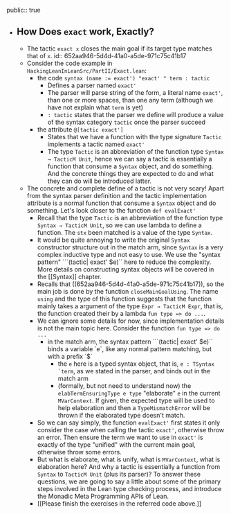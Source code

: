 public:: true

- ## How Does `exact` work, Exactly?
	- The tactic `exact x` closes the main goal if its target type matches that of `x`.
	  id:: 652aa946-5d4d-41a0-a5de-971c75c41b17
	- Consider the code example in `HackingLeanInLeanSrc/PartII/Exact.lean`:
		- the code `syntax (name := exact') "exact' " term : tactic`
			- Defines a parser named `exact'`
			- The parser will parse string of the form, a literal name `exact'`, than one or more spaces, than one any term (although we have not explain what `term` is yet)
			- `: tactic` states that the parser we define will produce a value of the syntax category `tactic` once the parser succeed
		- the attribute `@[tactic exact']`
			- States that we have a function with the type signature `Tactic` implements a tactic named `exact'`
			- The type `Tactic` is an abbreviation of the function type `Syntax → TacticM Unit`, hence we can say a tactic is essentially a function that consume a `Syntax` object, and do something. And the concrete things they are expected to do and what they can do will be introduced latter.
	- The concrete and complete define of a tactic is not very scary! Apart from the syntax parser definition and the tactic implementation attribute is a normal function that consume a `Syntax` object and do something. Let's look closer to the function `def evalExact'`
		- Recall that the type `Tactic` is an abbreviation of the function type `Syntax → TacticM Unit`, so we can use lambda to define a function. The `stx` been matched is a value of the type `Syntax`.
		- It would be quite annoying to write the original `Syntax` constructor structure out in the match arm, since `Syntax` is a very complex inductive type and not easy to use. We use the "syntax pattern" ```(tactic| exact' $e)`` here to reduce the complexity. More details on constructing syntax objects will be covered in the [[Syntax]] chapter.
		- Recalls that ((652aa946-5d4d-41a0-a5de-971c75c41b17)), so the main job is done by the function `closeMainGoalUsing`. The name `using` and the type of this function suggests that the function mainly takes a argument of the type `Expr → TacticM Expr`, that is, the function created their by a lambda `fun type => do ...`.
		- We can ignore some details for now, since implementation details is not the main topic here. Consider the function `fun type => do ...`
			- in the match arm, the syntax pattern ```(tactic| exact' $e)`` binds a variable `e`, like any normal pattern matching, but with a prefix `$`
				- the `e` here is a typed syntax object, that is, ``e : TSyntax `term``, as we stated in the parser, and binds out in the match arm
				- (formally, but not need to understand now) the `elabTermEnsuringType e type` "elaborate" `e` in the current `MVarContext`. If given, the expected type will be used to help elaboration and then a `TypeMismatchError` will be thrown if the elaborated type doesn't match.
		- So we can say simply, the function `evalExact'` first states it only consider the case when calling the tactic `exact'`, otherwise throw an error. Then ensure the term we want to use in `exact'` is exactly of the type "unified" with the current main goal, otherwise throw some errors.
		- But what is elaborate, what is unify, what is `MVarContext`, what is elaboration here? And why a tactic is essentially a function from `Syntax` to `TacticM Unit` (plus its parser)? To answer these questions, we are going to say a little about some of the primary steps involved in the Lean type checking process, and introduce the Monadic Meta Programming APIs of Lean.
		- [[Please finish the exercises in the referred code above.]]